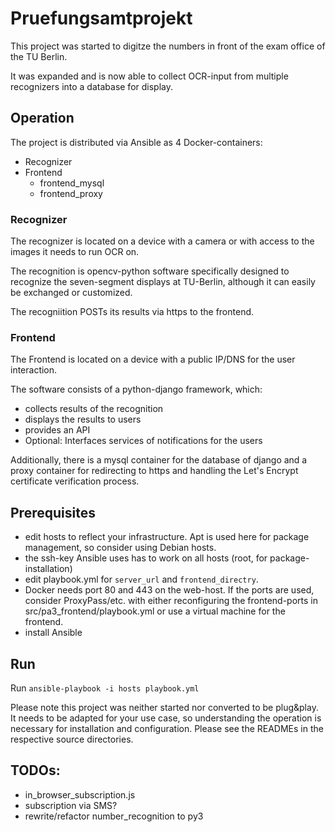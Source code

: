 # Pruefungsamtprojekt

This project was started to digitze the numbers in front of the exam office of the TU Berlin.

It was expanded and is now able to collect OCR-input from multiple recognizers into a database for display.

## Operation
The project is distributed via Ansible as 4 Docker-containers:
- Recognizer
- Frontend
  - frontend_mysql
  - frontend_proxy

### Recognizer
The recognizer is located on a device with a camera or with access to the images it needs to run OCR on.

The recognition is opencv-python software specifically designed to recognize the seven-segment displays at TU-Berlin, although it can easily be exchanged or customized.

The recogniition POSTs its results via https to the frontend.

### Frontend
The Frontend is located on a device with a public IP/DNS for the user interaction.

The software consists of a python-django framework, which:
- collects results of the recognition
- displays the results to users
- provides an API
- Optional: Interfaces services of notifications for the users

Additionally, there is a mysql container for the database of django and a proxy container
for redirecting to https and handling the Let's Encrypt certificate verification process.

## Prerequisites
- edit hosts to reflect your infrastructure. Apt is used here for package management, so consider using Debian hosts.
- the ssh-key Ansible uses has to work on all hosts (root, for package-installation)
- edit playbook.yml for `server_url` and `frontend_directry`.
- Docker needs port 80 and 443 on the web-host. If the ports are used, consider ProxyPass/etc. with either reconfiguring the frontend-ports in src/pa3_frontend/playbook.yml or use a virtual machine for the frontend.
- install Ansible

## Run
Run `ansible-playbook -i hosts playbook.yml`

Please note this project was neither started nor converted to be plug&play. 
It needs to be adapted for your use case, so understanding the operation is necessary 
for installation and configuration.
Please see the READMEs in the respective source directories. 

## TODOs:
- in_browser_subscription.js
- subscription via SMS?
- rewrite/refactor number_recognition to py3

